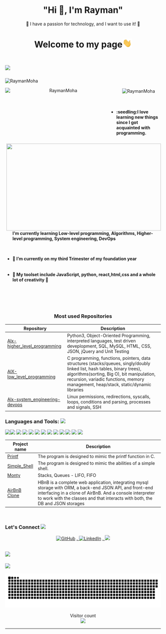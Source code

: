 <h1 align='center'>"Hi 👋, I'm Rayman"</h1>
<p align="center">🚀 I have a passion for technology, and I want to use it! 🚀</p>

<h1 align="center"> Welcome to my page<img src="https://raw.githubusercontent.com/ABSphreak/ABSphreak/master/gifs/Hi.gif" width="30px"> </h1>
<h1 align="left"><img src="https://readme-typing-svg.herokuapp.com?color=87CEFA&lines=Welcome+To+My+Github!;Hope+you+Enjoy+:)."> </h1><p align="left"> <img src="https://komarev.com/ghpvc/?username=RaymanMoha&label=Profile%20views&color=0e75b6&style=flat" alt="RaymanMoha" /> </p>

	
<p align="center"> <img align="left" src="https://github-readme-stats.vercel.app/api/top-langs?username=RaymanMoha&show_icons=true&locale=en&layout=compact&theme=radical" alt="RaymanMoha" width=360 height=180/>
<img align="center" src="https://github-readme-stats.vercel.app/api?username=RaymanMoha&show_icons=true&theme=radical" alt="RaymanMoha" width=420 height=180/>
</p>

</br>
<h4> 
	<img align="right" src="https://imgur.com/0RBg77l.gif" width="500" height="281" /> 
<ul align="left">
	<li> :seedling:I love learning new things since I got acquainted with programming.

I’m currently learning Low-level programming, Algorithms, Higher-level programming, System engineering, DevOps </li><br/><br/>
	<li>🔭 I’m currently on my third Trimester of my foundation year </li><br/><br/>
	<li>🌋 My toolset include JavaScript, python, react,html,css and a whole lot of creativity 🌉 </li>
</ul>
</h4>


<br>

<h3 align="center"> </h3>


<br/>

<h3 align="center">Most used Repositories</h3>

| Repository | Description |
| --- | --- |
| [ Alx-higher_level_programming](https://github.com/RaymanMoha/Alx-higher_level_programming) | Python3, Object-Oriented Programming, interpreted languages, test driven deveplopment, SQL, MySQL, HTML, CSS, JSON, jQuery and Unit Testing |
| [ AlX-low_level_programming](https://github.com/RaymanMoha/Alx-low_level_programming) | C programming, functions, pointers, data structures (stacks/queues, singly/doubly linked list, hash tables, binary trees), algorithms(sorting, Big O), bit manipulation, recursion, variadic functions, memory management, heap/stack, static/dynamic libraries |
| [ Alx-system_engineering-devops](https://github.com/RaymanMoha/Alx-system_engineering-devops) | Linux permissions, redirections, syscalls, loops, conditions and parsing, processes and signals, SSH |

<h3 align="left">Languages and Tools: <img src = "https://media2.giphy.com/media/QssGEmpkyEOhBCb7e1/giphy.gif?cid=ecf05e47a0n3gi1bfqntqmob8g9aid1oyj2wr3ds3mg700bl&rid=giphy.gif" width = 32px> </h3>


<img src="https://img.shields.io/badge/-C%20%20-659ad2?style=flat&logo=c%2B%2B&logoColor=ffffff"><img src="https://img.shields.io/badge/-Python-black?style=flat&logo=python"> 
<img src="https://img.shields.io/badge/-JavaScript-eed718?style=flat&logo=javascript&logoColor=ffffff">
<img src="https://img.shields.io/badge/-MySQL-ADD8E6?style=flat&logo=mysql">
<img src="http://img.shields.io/badge/-Git-F1502F?style=flat&logo=git&logoColor=FFFFFF">
<img src="http://img.shields.io/badge/-Github-000000?style=flat&logo=github&logoColor=FFFFFF">
<img src="http://img.shields.io/badge/-VS%20Code-007ACC?style=flat&logo=visual%20studio%20code&logoColor=white">
<img src="http://img.shields.io/badge/-DOCKER-black?style=flat&logo=DOCKER">
<img src="http://img.shields.io/badge/-FLASK-red?style=flat&logo=FLASK">
<img src="http://img.shields.io/badge/-React-purple?style=flat&logo=REACT">
<img src="http://img.shields.io/badge/-VAGRANT-blue?style=flat&logo=VAGRANT">
<img src="http://img.shields.io/badge/-LINUX-black?style=flat&logo=LINUX">
<img src="http://img.shields.io/badge/-NGINX-green?style=flat&logo=NGINX">

  
| Project name | Description |
| --- | --- |
|[Printf](https://github.com/RaymanMoha/printf)| The program is designed to mimic the printf function in C.|
|[Simple_Shell](https://github.com/RaymanMoha/simple_shell)| The program is designed to mimic the abilities of a simple shell. |
|[Monty](https://github.com/RaymanMoha/monty) | Stacks, Queues - LIFO, FIFO |
|[AirBnB Clone](https://github.com/RaymanMoha/AirBnb_clone)| HBnB is a complete web application, integrating mysql storage with ORM, a back-end JSON API, and front-end interfacing in a clone of AirBnB. And a console interpreter to work with the classes and that interacts with both, the DB and JSON storages |
<br />


### Let's Connect <img src='https://raw.githubusercontent.com/ShahriarShafin/ShahriarShafin/main/Assets/handshake.gif' width="100px"> 
<p align="center">
	<a href="https://github.com/RaymanMoha"><img src="https://icons-for-free.com/iconfiles/png/512/code+collaboration+github+network+round+social+icon-1320086084536018107.png" alt="GitHub" width = 40px></a>
	<a href="https://www.linkedin.com/in/mohammed-abdirahaman-1a6b651bb/">.   <img src="https://raw.githubusercontent.com/rahuldkjain/github-profile-readme-generator/master/src/images/icons/Social/linked-in-alt.svg" alt="LinkedIn" width = 40px></a>
	<a href="https://www.instagram.com/_moha.rayman/">.     <img src="https://raw.githubusercontent.com/rahuldkjain/github-profile-readme-generator/master/src/images/icons/Social/instagram.svg" width = 40px></a>
	
<h2 align="left"><img src="https://readme-typing-svg.herokuapp.com?color=87CEFA&lines=Thank+you+for+stopping+by!;Have+a+nice+day."></h2>
</p>
<a href='./_blank'><img src="https://img.shields.io/badge/RESUME-blue?style=for-the-badge"></a>

<a href=#><img src="contributions.svg"></a>

<p align="center"> 
  Visitor count<br>
  <img src="https://profile-counter.glitch.me/RaymanMoha/count.svg" />
</p>

---

<!--
